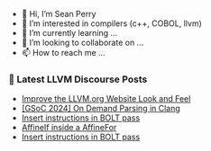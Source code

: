 - 👋 Hi, I’m Sean Perry
- 👀 I’m interested in compilers (c++, COBOL, llvm)
- 🌱 I’m currently learning ...
- 💞️ I’m looking to collaborate on ...
- 📫 How to reach me ...

<!---
s66perry/s66perry is a ✨ special ✨ repository because its `README.md` (this file) appears on your GitHub profile.
You can click the Preview link to take a look at your changes.
--->
### 📕 Latest LLVM Discourse Posts

<!-- DISCOURSE-LLVM:START -->
- [Improve the LLVM.org Website Look and Feel](https://discourse.llvm.org/t/improve-the-llvm-org-website-look-and-feel/76864#post_5)
- [[GSoC 2024] On Demand Parsing in Clang](https://discourse.llvm.org/t/gsoc-2024-on-demand-parsing-in-clang/76912#post_14)
- [Insert instructions in BOLT pass](https://discourse.llvm.org/t/insert-instructions-in-bolt-pass/76570#post_7)
- [AffineIf inside a AffineFor](https://discourse.llvm.org/t/affineif-inside-a-affinefor/77344#post_1)
- [Insert instructions in BOLT pass](https://discourse.llvm.org/t/insert-instructions-in-bolt-pass/76570#post_6)
<!-- DISCOURSE-LLVM:END -->
